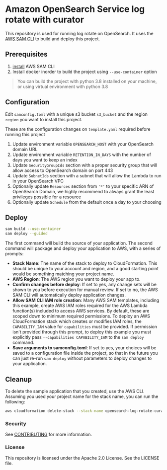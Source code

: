 # Amazon OpenSearch Service log rotate with curator

This repository is used for running log rotate on OpenSearch.
It uses the [AWS SAM CLI](https://github.com/aws/aws-sam-cli) to build and deploy this project.

## Prerequisites

1. [install](https://docs.aws.amazon.com/serverless-application-model/latest/developerguide/serverless-sam-cli-install.html) AWS SAM CLI
2. Install docker inorder to build the project using `--use-container` option
> You can build the project with python 3.8 installed on your machine, or using virtual environment with python 3.8

## Configuration

Edit `samconfig.toml` with a unique s3 bucket `s3_bucket` and the region `region` you want to install this project.

These are the configuration changes on `template.yaml` required before running this project

1. Update environment variable `OPENSEARCH_HOST` with your OpenSearch domain URL
2. Update environment variable `RETENTION_IN_DAYS` with the number of days you want to keep an index
3. Update `SecurityGroupIds` section with a proper security group that will allow access to OpenSearch domain on port 443
4. Update `SubnetIds` section with a subnet that will allow the Lambda to run in your OpenSearch VPC
5. Optionally update `Resources` section from `'*'` to your specific ARN of OpenSearch Domain, we highly recommend to always grant the least privileges possible for a resource
6. Optionally update `Schedule` from the default once a day to your choosing

## Deploy

```bash
sam build --use-container
sam deploy --guided
```

The first command will build the source of your application. The second command will package and deploy your application to AWS, with a series of prompts:

* **Stack Name**: The name of the stack to deploy to CloudFormation. This should be unique to your account and region, and a good starting point would be something matching your project name.
* **AWS Region**: The AWS region you want to deploy your app to.
* **Confirm changes before deploy**: If set to yes, any change sets will be shown to you before execution for manual review. If set to no, the AWS SAM CLI will automatically deploy application changes.
* **Allow SAM CLI IAM role creation**: Many AWS SAM templates, including this example, create AWS IAM roles required for the AWS Lambda function(s) included to access AWS services. By default, these are scoped down to minimum required permissions. To deploy an AWS CloudFormation stack which creates or modifies IAM roles, the `CAPABILITY_IAM` value for `capabilities` must be provided. If permission isn't provided through this prompt, to deploy this example you must explicitly pass `--capabilities CAPABILITY_IAM` to the `sam deploy` command.
* **Save arguments to samconfig.toml**: If set to yes, your choices will be saved to a configuration file inside the project, so that in the future you can just re-run `sam deploy` without parameters to deploy changes to your application.

## Cleanup

To delete the sample application that you created, use the AWS CLI. Assuming you used your project name for the stack name, you can run the following:

```bash
aws cloudformation delete-stack --stack-name opensearch-log-rotate-curator
```

### Security

See [CONTRIBUTING](CONTRIBUTING.md#security-issue-notifications) for more information.

### License

This repository is licensed under the Apache 2.0 License. See the LICENSE file.
